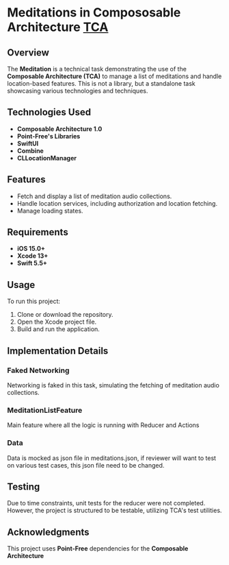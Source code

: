 # Meditations in Compososable Architecture [TCA](https://github.com/pointfreeco/swift-composable-architecture)


## Overview

The **Meditation** is a technical task demonstrating the use of the **Composable Architecture (TCA)** to manage a list of meditations and handle location-based features. This is not a library, 
but a standalone task showcasing various technologies and techniques.

## Technologies Used

- **Composable Architecture 1.0**
- **Point-Free's Libraries**
- **SwiftUI**
- **Combine**
- **CLLocationManager**

## Features

- Fetch and display a list of meditation audio collections.
- Handle location services, including authorization and location fetching.
- Manage loading states.

## Requirements

- **iOS 15.0+**
- **Xcode 13+**
- **Swift 5.5+**

## Usage

To run this project:

1. Clone or download the repository.
2. Open the Xcode project file.
3. Build and run the application.

## Implementation Details

### Faked Networking

Networking is faked in this task, simulating the fetching of meditation audio collections.

### MeditationListFeature

Main feature where all the logic is running with Reducer and Actions

### Data
Data is mocked as json file in meditations.json, if reviewer will want to test on various test cases, this json file need to be changed.

## Testing

Due to time constraints, unit tests for the reducer were not completed. However, the project is structured to be testable, utilizing TCA's test utilities.

## Acknowledgments

This project uses **Point-Free** dependencies for the **Composable Architecture**
